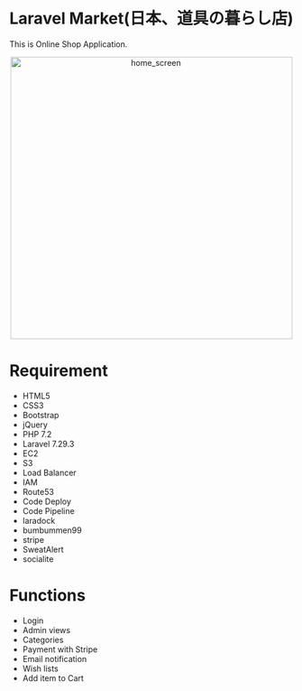 # Laravel Market(日本、道具の暮らし店)

This is Online Shop Application.

<div style="text-align: center;">
<img width="500" height="500" alt="home_screen" src="https://user-images.githubusercontent.com/44741473/99755861-2c341480-2b2f-11eb-8861-39f74fddc883.png">
</div>

# Requirement
- HTML5
- CSS3
- Bootstrap
- jQuery
- PHP 7.2
- Laravel 7.29.3
- EC2
- S3
- Load Balancer
- IAM
- Route53
- Code Deploy
- Code Pipeline
- laradock
- bumbummen99
- stripe
- SweatAlert
- socialite

# Functions
- Login
- Admin views
- Categories
- Payment with Stripe
- Email notification
- Wish lists
- Add item to Cart

